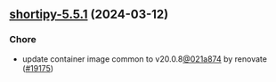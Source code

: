 

## [shortipy-5.5.1](https://github.com/truecharts/charts/compare/shortipy-5.5.0...shortipy-5.5.1) (2024-03-12)

### Chore



- update container image common to v20.0.8[@021a874](https://github.com/021a874) by renovate ([#19175](https://github.com/truecharts/charts/issues/19175))